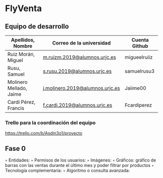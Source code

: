 # **FlyVenta**

## Equipo de desarrollo
| **Apellidos, Nombre**   | **Correo de la universidad**     | **Cuenta Github** |
|-------------------------|----------------------------------|-------------------|
| Ruiz Morán, Miguel      | m.ruizm.2019@alumnos.urjc.es     | migueelruiiz      |
| Rusu, Samuel            | s.rusu.2019@alumnos.urjc.es      | samuelrusu3       |
| Molinero Mellado, Jaime | j.molinero.2019@alumnos.urjc.es  | Jaiime00          |
| Cardi Pérez, Francis    | f.cardi.2019@alumnos.urjc.es     | Fcardiperez       |

### Trello para la coordinación del equipo

https://trello.com/b/Asdin3o1/proyecto

## Fase 0

◦ Entidades: 
◦ Permisos de los usuarios:
◦ Imágenes:
◦ Gráficos: gráfico de barras con las ventas durante el último mes y poder filtrar por productos
◦ Tecnología complementaria:
◦ Algoritmo o consulta avanzada:
